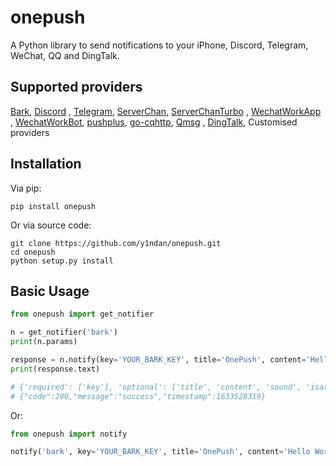 # onepush

A Python library to send notifications to your iPhone, Discord, Telegram, WeChat, QQ and DingTalk.

## Supported providers

[Bark](https://apps.apple.com/us/app/bark-customed-notifications/id1403753865), [Discord](https://support.discord.com/hc/en-us/articles/228383668-Intro-to-Webhooks)
, [Telegram](https://core.telegram.org/bots), [ServerChan](https://sc.ftqq.com/3.version), [ServerChanTurbo](https://sct.ftqq.com)
, [WechatWorkApp](https://work.weixin.qq.com/api/doc/90000/90135/90236)
, [WechatWorkBot](https://work.weixin.qq.com/api/doc/90000/90136/91770), [pushplus](https://www.pushplus.plus/doc), [go-cqhttp](https://docs.go-cqhttp.org), [Qmsg](https://qmsg.zendee.cn/api.html)
, [DingTalk](https://developers.dingtalk.com/document/app/custom-robot-access), Customised providers

## Installation

Via pip:

```
pip install onepush
```

Or via source code:

```
git clone https://github.com/y1ndan/onepush.git
cd onepush
python setup.py install
```

## Basic Usage

```python
from onepush import get_notifier

n = get_notifier('bark')
print(n.params)

response = n.notify(key='YOUR_BARK_KEY', title='OnePush', content='Hello World!')
print(response.text)

# {'required': ['key'], 'optional': ['title', 'content', 'sound', 'isarchive', 'icon', 'group', 'url', 'copy', 'autocopy']}
# {"code":200,"message":"success","timestamp":1633528319}
```

Or:

```python
from onepush import notify

notify('bark', key='YOUR_BARK_KEY', title='OnePush', content='Hello World!')
```


